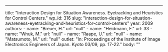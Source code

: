 ---
  title: "Interaction Design for Situation Awareness. Eyetracking and Heuristics for Control Centers."
  wp_id: 316
  slug: "interaction-design-for-situation-awareness-eyetracking-and-heuristics-for-control-centers"
  year: 2009
  authors: 
    - 
      name: "Breuer, H."
      url: "null"
    - 
      name: "Heidmann, F."
      url: 33
    - 
      name: "Wnuk, M."
      url: "null"
    - 
      name: "Raape, U."
      url: "null"
    - 
      name: "Matsumoto, M."
      url: "null"
  outlet: "In: Proceedings of the Institute of Image Electronics Engineers of Japan. Kyoto 03/09, pp. 17-22."
  body: ""
